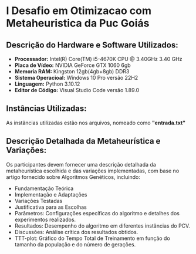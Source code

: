 # I Desafio em Otimizacao com Metaheuristica da Puc Goiás
## Descrição do Hardware e Software Utilizados: 
+ **Processador:** Intel(R) Core(TM) i5-4670K CPU @ 3.40GHz   3.40 GHz
+ **Placa de Vídeo:** NVIDIA GeForce GTX 1060 6gb
+ **Memoria RAM:** Kingston 12gb(4gb+8gb) DDR3
+ **Sistema Operacioal:** Windows 10 Pro versão 22H2
+ **Linguagem:** Python 3.10.12
+ **Editor de Código:** Visual Studio Code versão 1.89.0

## Instâncias Utilizadas: 
As instâncias utilizadas estão nos arquivos, nomeado como **"entrada.txt"**


## Descrição Detalhada da Metaheurística e Variações: 
Os participantes devem fornecer uma descrição detalhada da metaheurística escolhida e das variações implementadas, com base no artigo fornecido sobre Algoritmos Genéticos, incluindo:
+ Fundamentação Teórica
+ Implementação e Adaptações
+ Variações Testadas
+ Justificativa para as Escolhas
+ Parâmetros: Configurações específicas do algoritmo e detalhes dos experimentos
realizados.
+ Resultados: Desempenho do algoritmo em diferentes instâncias do PCV.
+ Discussões: Análise crítica dos resultados obtidos.
+ TTT-plot: Gráfico do Tempo Total de Treinamento em função do tamanho da
população e do número de gerações.
